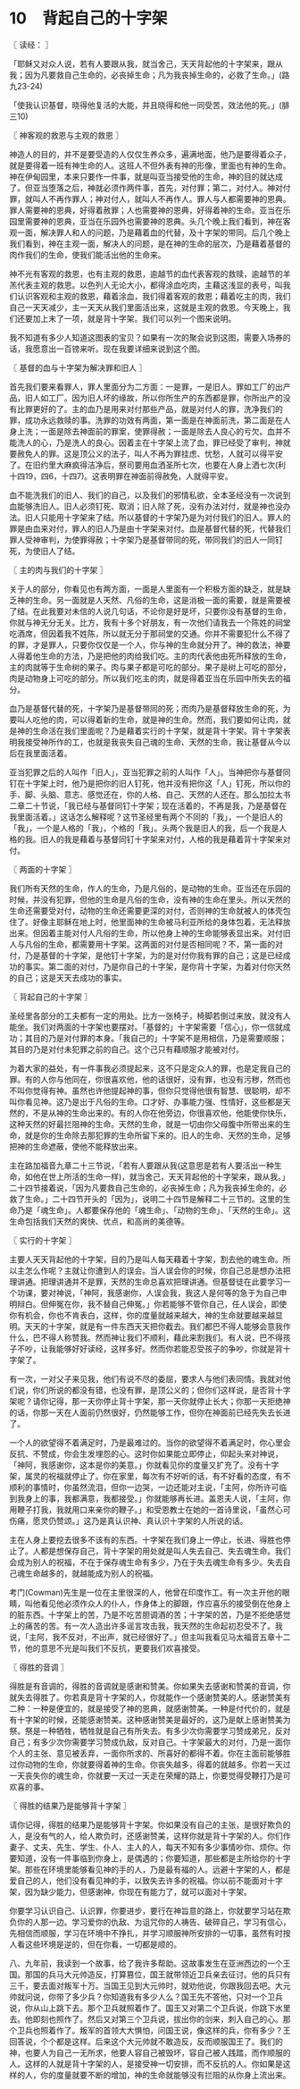 # 10　背起自己的十字架



〖 读经： 〗

「耶稣又对众人说，若有人要跟从我，就当舍己，天天背起他的十字架来，跟从我；因为凡要救自己生命的，必丧掉生命；凡为我丧掉生命的，必救了生命。」(路九23-24)

「使我认识基督，晓得他复活的大能，并且晓得和他一同受苦，效法他的死。」(腓三10)



〖 神客观的救恩与主观的救恩 〗

神造人的目的，并不是要受造的人仅仅生养众多，遍满地面，他乃是要得着众子，就是要得着一班有神生命的人。这班人不但外表有神的形像，里面也有神的生命。神在伊甸园里，本来只要作一件事，就是叫亚当接受他的生命，神的目的就达成了。但亚当堕落之后，神就必须作两件事，首先，对付罪；第二，对付人。神对付罪，就叫人不再作罪人；神对付人，就叫人不再作人。罪人与人都需要神的恩典。罪人需要神的恩典，好得着赦罪；人也需要神的恩典，好得着神的生命。亚当在乐园里需要神的恩典，亚当在乐园外也需要神的恩典。头几个晚上我们看到，神在客观一面，解决罪人和人的问题，乃是藉着血的代替，及十字架的带同。后几个晚上我们看到，神在主观一面，解决人的问题，是在神的生命的层次，乃是藉着基督的肉作我们的生命，使我们能活出他的生命来。

神不光有客观的救恩，也有主观的救恩，逾越节的血代表客观的救赎，逾越节的羊羔代表主观的救恩。以色列人无论大小，都得涂血吃肉，主藉这浅显的表号，叫我们认识客观和主观的救恩，藉着涂血，我们得着客观的救恩；藉着吃主的肉，我们自己一天天减少，主一天天从我们里面活出来，这就是主观的救恩。今天晚上，我们还要加上末了一项，就是背十字架。我们可以列一个图来说明。

我不知道有多少人知道这图表的宝贝？如果有一次的聚会说到这图，需要入场券的话，我愿意出一百镑来听。现在我要详细来说到这个图。



〖 基督的血与十字架为解决罪和旧人 〗

首先我们要来看罪人，罪人里面分为二方面：一是罪，一是旧人。罪如工厂的出产品，旧人如工厂。因为旧人坏的缘故，所以你所生产的东西都是罪，你所出产的没有比罪更好的了。主的血乃是用来对付那些产品，就是对付人的罪，洗净我们的罪，成功永远救赎的事。洗罪的功效有两面，第一面是在神面前洗，第二面是在人身上洗；一面是除去神面前的罪案，使罪得赦；一面是除去人良心的亏欠。血并不能洗人的心，乃是洗人的良心。因着主在十字架上流了血，罪已经受了审判，神就要赦免人的罪。这是顶公义的法子，叫人不再为罪挂虑、忧愁，人就可以得平安了。在旧约里大麻疯得洁净后，祭司要用血洒圣所七次，也要在人身上洒七次(利十四19，四6，十四7)。这表明罪在神面前得赦免，人就得平安。

血不能洗我们的旧人、我们的自己，以及我们的邪情私欲，全本圣经没有一次说到血能够洗旧人。旧人必须钉死、取消；旧人除了死，没有办法对付，就是神也没办法。旧人只能用十字架来了结。所以基督的十字架乃是为对付我们的旧人。罪人的罪是由血来对付，罪人的旧人乃是由十字架来对付。血是基督代替的死，代替我们罪人受神审判，为使罪得赦；十字架乃是基督带同的死，带同我们的旧人一同钉死，为使旧人了结。



〖 主的肉与我们的十字架 〗

关于人的部分，你看见也有两方面，一面是人里面有一个积极方面的缺乏，就是缺乏神的生命。另一面就是人天然、凡俗的生命，这是消极一面的需要，就是需要被了结。在此我要对未信的人说几句话，不论你是好是坏，只要你没有基督的生命，你就与神无分无关。比方，我有十多个好朋友，有一次他们请我去一个陈姓的祠堂吃酒席，但因着我不姓陈，所以就无分于那祠堂的交通。你并不需要犯什么不得了的罪，才是罪人，只要你仅仅是一个人，你与神的生命就分开了。神的救法，神要人得着他生命的方法，乃是把他的肉给我们吃。主的肉代表他由死所释放的生命，主的肉就等于生命树的果子。肉与果子都是可吃的部分。果子是树上可吃的部分，肉是动物身上可吃的部分。所以我们吃主的肉，就是得着亚当在乐园中所失去的福分。

血乃是基督代替的死，十字架乃是基督带同的死；而肉乃是基督释放生命的死，为要叫人吃他的肉，可以得着新的生命，就是神的生命。然而，我们要如何让肉，就是神的生命活在我们里面呢？乃是藉着实行的十字架，就是背十字架。背十字架表明我接受神所作的工，也就是我丧失自己魂的生命、天然的生命，我让基督从今以后在我里面活着。

亚当犯罪之后的人叫作「旧人」，亚当犯罪之前的人叫作「人」。当神把你与基督同钉在十字架上时，他乃是把你的旧人钉死，他并没有把你这「人」钉死，所以你的手、脚、头脑、意志、感觉还在，你的人格、自己、天然的人还在。那么加拉太书二章二十节说，「我已经与基督同钉十字架；现在活着的，不再是我，乃是基督在我里面活着。」这话怎么解释呢？这节圣经里有两个不同的「我」，一个是旧人的「我」，一个是人格的「我」，个格的「我」。头两个我是旧人的我，后一个我是人格的我。旧人的我是藉着与基督同钉十字架来对付，人格的我是藉着背十字架来对付。



〖 两面的十字架 〗

我们所有天然的生命，作人的生命，乃是凡俗的，是动物的生命。亚当还在乐园的时候，并没有犯罪，但他的生命是凡俗的生命，没有神的生命在里头。所以天然的生命还需要受对付，动物的生命还需要更深的对付，否则神的生命就被人的体壳包住了。好像主耶稣在地上时，他里面神的生命被马利亚所给的身体包着，无法释放出来。但因着主能对付人凡俗的生命，所以他身上神的生命能够表显出来。对付旧人与凡俗的生命，都需要用十字架。这两面的对付是否相同呢？不，第一面的对付，乃是基督的十字架，是他钉十字架，为的是对付你我有罪的自己；这是已经成功的事实。第二面的对付，乃是你自己的十字架，是你背十字架，为着对付你天然的自己；这是天天去成功的事实。



〖 背起自己的十字架 〗

圣经里各部分的工夫都有一定的用处。比方一张椅子，椅脚若倒过来放，就没有人能坐。我们对两面的十字架也要摆对。「基督的」十字架需要「信心」，你一信就成功；其目的乃是对付罪的本身。「我自己的」十字架不是用相信，乃是需要顺服；其目的乃是对付未犯罪之前的自己。这个己只有藉顺服才能被对付。

为着大家的益处，有一件事我必须提起来，这不只是定众人的罪，也是定我自己的罪。有的人你与他同在，你很喜欢他，他的话很好，没有罪，也没有污秽，然而也不叫你觉得有神。虽然也许他提起神的事，但你只觉得他很有智慧、很聪明，却不叫你看见神。这乃是出于凡俗的生命。口才好、办事能力强、性情好，这些都是天然的，不是从神的生命出来的。有的人你在他旁边，你很喜欢他，他能使你快乐，这种天然的好最拦阻神的生命。天然的生命，就是一切由你父母腹中所带出来的生命，就是你的生命除去那犯罪的生命所留下来的。旧人的生命、天然的生命，足够把神的生命遮蔽，使他不能释放出来。

主在路加福音九章二十三节说，「若有人要跟从我(这意思是若有人要活出一种生命，如他在世上所活的生命一样)，就当舍己，天天背起他的十字架来，跟从我。」二十四节接着说，「因为凡要救自己生命的，必丧掉生命；凡为我丧掉生命的，必救了生命。」二十四节开头的「因为」，说明二十四节是解释二十三节的。这里的生命乃是「魂生命」。人都要保存他的「魂生命」、「动物的生命」、「天然的生命」。这生命包括我们天然的爽快、优点，和高尚的美德等。



〖 实行的十字架 〗

主要人天天背起他的十字架，目的乃是叫人每天藉着十字架，割去他的魂生命。所以主怎么作呢？主就让你遭到人的误会。当人误会你的时候，你自己总是想办法把理讲通。把理讲通并不是罪，天然的生命总喜欢把理讲通。但基督徒在此要学习一个功课，要对神说，「神阿，我感谢你，人误会我，我这人是何等的急于为自己申明辩白。但伸冤在你，我不替自己伸冤。」你若能够不管你自己，任人误会，即使你有机会，你也不肯表白，这样，你的度量就越来越大，神的生命就要越来越显明。天天的十字架，就是有一件东西天天把你截去。我们都巴不得人能够会意我作什么，巴不得人称赞我。然而神让我们不顺利，藉此来割我们。有人说，巴不得孩子不吵，让我能够好好读经，这样多好。然而你若能忍受孩子的争吵，你就是背十字架了。

有一次，一对父子来见我，他们有说不尽的委屈，要求人与他们表同情。我就对他们说，你们所说的都没有错，也没有罪，是顶公义的；但你们这样说，是否背十字架呢？请你记得，那一天你停止背十字架，那一天你就停止长大；你那一天拒绝神的话，你那一天在人面前仍然很好，仍然能够工作，但你在神面前已经先失去长进了。

一个人的欲望得不着满足时，乃是最难过的。当你的欲望得不着满足时，你心里会反抗、不赞成，你会生发埋怨的心。这时你如果能立即停止，仰起头来对神说，「神阿，我感谢你，这本是你的美意。」你就看见你的度量又扩充了。没有十字架，属灵的祝福就停止了。你在家里，每次有不好听的话，有不好看的态度，有不顺利的事情时，你虽然流泪，但你一边哭，一边还能对主说，「主阿，你所许可临到我身上的事，我都满意，我都接受。」你就能够再长进。盖恩夫人说，「主阿，你用鞭子打我，我就用口来亲你的鞭子。」和受恩教士在她的一首诗里说，「虽然心可伤痛，愿灵仍赞颂。」这乃是真认识神、真认识十字架的人所说的话。

主在人身上要挖去很多不该有的东西。十字架在我们身上一停止，长进、得胜也停止了。人都是想保存自己，背十字架的用处就是叫人失去自己、失去魂生命。我们会成为别人的祝福，不在于保存魂生命有多少，乃在于失去魂生命有多少。失去自己魂生命越多的，就越能成为别人的祝福。

考门(Cowman)先生是一位在主里很深的人，他曾在印度作工。有一次主开他的眼睛，叫他看见他必须作众人的仆人，作身体上的脚跟，作应喜乐的接受倒在他身上的脏东西。十字架上的苦，乃是不吃苦胆调酒的苦；十字架的苦，乃是不拒绝感觉上的痛苦的苦。有一次人造出许多谣言攻击我，我天然的生命起初忍受不了。我说，「主阿，我不反对，不出声，就已经很好了。」但主叫我看见马太福音五章十二节，他的意思不光是叫我们不反抗，更要我们欢喜接受。



〖 得胜的音调 〗

得胜是有音调的，得胜的音调就是感谢和赞美。你如果失去感谢和赞美的音调，你就失去得胜了。你若真是背十字架的人，你就能作一个感谢赞美的人。感谢赞美有二种：一种是便宜的，就是接受了神的恩典，就感谢赞美。一种是付代价的，就是有十字架的时候，还能感谢赞美。这种感谢赞美是最好的，这乃是献上感谢赞美为祭。祭是一种牺牲，牺牲就是自己有所失去。有多少次你需要学习赞成弟兄，反对自己；有多少次你需要学习赞成仇敌，反对自己。十字架最大的对付，乃是一面你个人的主张、意见被丢弃，一面你所求的、所喜好的都得不着。你在主面前能够胜过你动物的生命，你就要得着神的生命。你丧失越多，得着的就越多。你若一天过一天丧失你的魂生命，你就要一天过一天走在荣耀的路上，你要觉得受鞭打乃是可欢喜的事。



〖 得胜的结果乃是能够背十字架 〗

请你记得，得胜的结果乃是能够背十字架。你如果没有自己的主张，是很好欺负的人，是没有气的人，给人欺负时，还感谢赞美，这样你就是背十字架的人。你们作妻子、丈夫、先生、学生、仆人、主人的人，每天不知有多少事情吵你、烦你。你要知道，没有一件事临到你身上，是偶遇的；你要知道，那些都是主所给你的十字架。那些在环境里能够看见神的手的人，乃是最有福的人。远避十字架的人，都是爱自己的人，他们没有看见神的手，以致失去许多的祝福。你以前不能面对十字架，因为缺少能力，但感谢神，你现在有能力了，就可以面对十字架。

你要学习认识自己、认识罪，你要进步，要行在神旨意的路上，你就要学习站在欺负你的人那一边。学习爱你的仇敌、为诅咒你的人祷告、破碎自己，学习有信心，先相信而顺服，学习在环境中不挣扎，并学习顺服神所安排的一切事，虽然有时按人看这些环境是逆的，但在你看，一切都是顺的。

八、九年前，我读到一个故事，给了我许多帮助。这故事发生在亚洲西边的一个王国。那国的兵马大元帅造反，打算篡位，国王就带领近卫兵亲去征讨。他的兵只有三千，要去面对叛军十万。当国王见到大元帅时，就劝他说，你跟我回去吧。大元帅就问说，你带了多少兵？你知道我有多少人么？国王先不答他，只对一个卫兵说，你从山上跳下去。那个卫兵就照着作了。国王又对第二个卫兵说，你跳下水里去。他即刻也照作了。然后又对第三个卫兵说，拔出你的剑来，刺入自己的心。那个卫兵也照着作了。叛军的首领大大惧怕，问国王说，像这样的兵，你有多少？王回答说，个个都是这样。后来这个大元帅就不敢造反，反而顺服国王了。我们的神，也要人为自己一无所求，他要人容自己被毁坏，容自己被人践踏，而作顺服的人。这样的人就是背十字架的人，是接受神一切安排，而不反抗的人。你如果是这样的人，你的度量就要不断的增加，神的生命就能够没有拦阻的从你身上流出来。

